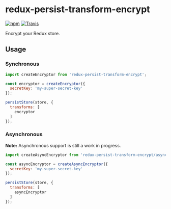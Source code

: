 # redux-persist-transform-encrypt

[![npm](https://img.shields.io/npm/v/redux-persist-transform-encrypt.svg?maxAge=3600&style=flat-square)](https://www.npmjs.com/package/redux-persist-transform-encrypt)
[![Travis](https://img.shields.io/travis/maxdeviant/redux-persist-transform-encrypt.svg?maxAge=3600&style=flat-square)]()

Encrypt your Redux store.

## Usage

### Synchronous

```js
import createEncryptor from 'redux-persist-transform-encrypt';

const encryptor = createEncryptor({
  secretKey: 'my-super-secret-key'
});

persistStore(store, {
  transforms: [
    encryptor
  ]
});
```

### Asynchronous

**Note:** Asynchronous support is still a work in progress.

```js
import createAsyncEncryptor from 'redux-persist-transform-encrypt/async';

const asyncEncryptor = createAsyncEncryptor({
  secretKey: 'my-super-secret-key'
});

persistStore(store, {
  transforms: [
    asyncEncryptor
  ]
});
```
